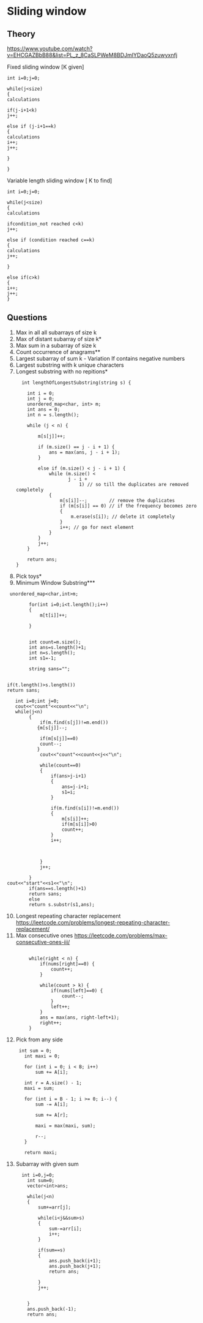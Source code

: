 # Sliding window

## Theory 
https://www.youtube.com/watch?v=EHCGAZBbB88&list=PL_z_8CaSLPWeM8BDJmIYDaoQ5zuwyxnfj

Fixed sliding window [K given]

```
int i=0;j=0;

while(j<size)
{
calculations

if(j-i+1<k)
j++;

else if (j-i+1==k)
{
calculations
i++;
j++;

}

}
```


Variable length sliding window [ K to find]

```
int i=0;j=0;

while(j<size)
{
calculations

ifcondition_not reached c<k)
j++;

else if (condition reached c==k)
{
calculations
j++;

}

else if(c>k)
{
i++;
j++;
}
```

## Questions


1. Max in all all subarrays of size k
2. Max of distant subarray of size k*
3. Max sum in a subarray of size k
4. Count occurrence of anagrams**
5. Largest subarray of sum k - Variation If contains negative numbers
6. Largest substring with k unique characters
7. Longest substring with no repitions*
    ```
      int lengthOfLongestSubstring(string s) {

        int i = 0;
        int j = 0;
        unordered_map<char, int> m;
        int ans = 0;
        int n = s.length();

        while (j < n) {

            m[s[j]]++;

            if (m.size() == j - i + 1) {
                ans = max(ans, j - i + 1);
            }

            else if (m.size() < j - i + 1) {
                while (m.size() <
                       j - i +
                           1) // so till the duplicates are removed completely
                {
                    m[s[i]]--;        // remove the duplicates
                    if (m[s[i]] == 0) // if the frequency becomes zero
                    {
                        m.erase(s[i]); // delete it completely
                    }
                    i++; // go for next element
                }
            }
            j++;
        }

        return ans;
    }
    ```
8. Pick toys*
9. Minimum Window Substring***

```
 unordered_map<char,int>m;

        for(int i=0;i<t.length();i++)
        {
            m[t[i]]++;

        }

        
        int count=m.size();
        int ans=s.length()+1;
        int n=s.length();
        int s1=-1;
   
        string sans="";


if(t.length()>s.length())
return sans;

   int i=0;int j=0;  
   cout<<"count"<<count<<"\n";   
   while(j<n)
        {
            if(m.find(s[j])!=m.end())
           {m[s[j]]--;

            if(m[s[j]]==0)
            count--;
           }
            cout<<"count"<<count<<j<<"\n";   

            while(count==0)
            {
                if(ans>j-i+1)
                {
                    ans=j-i+1;
                    s1=i;
                }

                if(m.find(s[i])!=m.end())
                {
                    m[s[i]]++;
                    if(m[s[i]]>0)
                    count++;
                }
                i++;


                
            }
            j++;
    
        }
cout<<"start"<<s1<<"\n";
        if(ans==s.length()+1)
        return sans;
        else
        return s.substr(s1,ans);
```

10. Longest repeating character replacement https://leetcode.com/problems/longest-repeating-character-replacement/
11. Max consecutive ones https://leetcode.com/problems/max-consecutive-ones-iii/
```

        while(right < n) {
            if(nums[right]==0) {
                count++;
            }
            
            while(count > k) {
                if(nums[left]==0) {
                    count--;
                }
                left++;
            }
            ans = max(ans, right-left+1);
            right++;
        }
```

12. Pick from any side 
     ```
      int sum = 0;
        int maxi = 0;

        for (int i = 0; i < B; i++)
            sum += A[i];

        int r = A.size() - 1;
        maxi = sum;

        for (int i = B - 1; i >= 0; i--) {
            sum -= A[i];

            sum += A[r];

            maxi = max(maxi, sum);

            r--;
        }

        return maxi;
     ```
13. Subarray with given sum 

    ```
      int i=0,j=0;
        int sum=0;
        vector<int>ans;
        
        while(j<n)
        {
            sum+=arr[j];
            
            while(i<j&&sum>s)
            {
                sum-=arr[i];
                i++;
            }
            
            if(sum==s)
            {
                ans.push_back(i+1);
                ans.push_back(j+1);
                return ans;
                
            }
            j++;
            
            
        }
        ans.push_back(-1);
        return ans;
    ```
